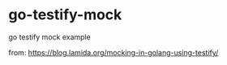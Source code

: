 # go-testify-mock
go testify mock example

from: https://blog.lamida.org/mocking-in-golang-using-testify/ 
